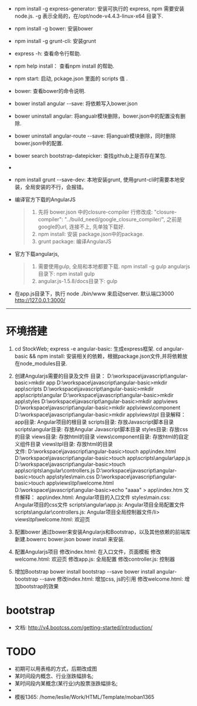 * npm install -g express-generator:  安装可执行的 express,  npm 需要安装node.js. -g 表示全局的，在/opt/node-v4.4.3-linux-x64 目录下.
* npm install -g bower: 安装bower
* npm install -g grunt-cli: 安装grunt
* express -h:  查看命令行帮助.
* npm help install：  查看npm install 的帮助.
* npm start:  启动, pckage.json 里面的 scripts 值 .

* bower:  查看bower的命令说明.
* bower install angular --save: 将依赖写入bower.json
* bower uninstall angular: 将angualr模块删除，bower.json中的配置没有删除.
* bower uninstall angular-route --save:  将angualr模块删除，同时删除bower.json中的配置.
* bower search bootstrap-datepicker: 查找github上是否存在某包.
* 

* npm install grunt --save-dev:  本地安装grunt, 使用grunt-cli时需要本地安装，全局安装的不行，会报错。

* 编译官方下载的AngularJS
   > 1. 先将 bower.json 中的closure-compiler 行修改成: "closure-compiler": "../build_need/google_closure_compiler/", 之前是google的url, 连接不上, 先单独下载好.
   > 2. npm install: 安装 package.json中的package.
   > 3. grunt package: 编译AngularJS

* 官方下载angularjs, 
   > 1. 需要使用gulp, 全局和本地都要下载. npm install -g gulp    angularjs目录下: npm install gulp
   > 2. angular.js-1.5.8/docs目录下:  gulp


* 在app.js目录下，执行 node ./bin/www 来启动server. 默认端口3000   http://127.0.0.1:3000/
---------------------------

# 环境搭建
1. cd StockWeb;  express -e angular-basic:  生成express框架.
cd angular-basic && npm install: 安装相关的依赖，根据package.json文件,并将依赖放在node_modules目录.

2. 创建Angularjs需要的目录及文件
目录：
D:\workspace\javascript\angular-basic>mkdir app
D:\workspace\javascript\angular-basic>mkdir app\scripts
D:\workspace\javascript\angular-basic>mkdir app\scripts\angular
D:\workspace\javascript\angular-basic>mkdir app\styles
D:\workspace\javascript\angular-basic>mkdir app\views
D:\workspace\javascript\angular-basic>mkdir app\views\component
D:\workspace\javascript\angular-basic>mkdir app\views\tpl
目录解释：
app目录: Angular项目的根目录
scripts目录: 存放Javascript脚本目录
scripts\angular目录: 存放Angular Javascript脚本目录
styles目录: 存放css的目录
views目录: 存放html的目录
views\component目录: 存放html的自定义组件目录
views\tpl目录: 存放html的目录 <br/>
文件:
D:\workspace\javascript\angular-basic>touch app\index.html
D:\workspace\javascript\angular-basic>touch app\scripts\angular\app.js
D:\workspace\javascript\angular-basic>touch app\scripts\angular\controllers.js
D:\workspace\javascript\angular-basic>touch app\styles\main.css
D:\workspace\javascript\angular-basic>touch app\views\tpl\welcome.html
D:\workspace\javascript\angular-basic>echo "aaaa" > app\index.htm
文件解释：
app\index.html: Angular项目的入口文件
styles\main.css: Angular项目的css文件
scripts\angular\app.js: Angular项目全局配置文件
scripts\angular\controllers.js: Angular项目全局控制器文件/li>
views\tpl\welcome.html: 欢迎页

3. 配置bower
通过bower来安装Angularjs和Bootstrap，以及其他依赖的前端库
新建.bowerrc  bower.json
bower install 来安装.

4. 配置Angularjs项目
修改index.html: 在入口文件，页面模板
修改welcome.html: 欢迎页
修改app.js: 全局配置
修改controller.js: 控制器

5. 增加Bootstrap
bower install bootstrap --save
bower install angular-bootstrap --save
修改index.html: 增加css, js的引用
修改welcome.html: 增加bootstrap的效果


# bootstrap
* 文档: http://v4.bootcss.com/getting-started/introduction/


# TODO
* 初期可以用表格的方式，后期改成图
* 某时间段内概念、行业涨跌幅排名;
* 某时间段内某概念(某行业)内股票涨跌幅排名;
* 
* 模板1365: /home/leslie/Work/HTML/Template/moban1365

